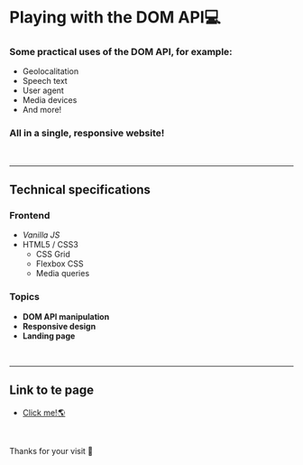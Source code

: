 # Playing with the DOM API💻

### Some practical uses of the DOM API, for example:

- Geolocalitation
- Speech text
- User agent
- Media devices
- And more!

### All in a single, responsive website!

<br>

***

## Technical specifications

### Frontend

- *Vanilla JS* 
- HTML5 / CSS3
    - CSS Grid
    - Flexbox CSS
    - Media queries 

### Topics

- **DOM API manipulation**
- **Responsive design**
- **Landing page**

<br>

***

## Link to te page

- <a href="https://danielwuachin.github.io/DOM-manipulation" target="_blank" rel="noopened"> Click me!🌎</a>

<br>

Thanks for your visit 💙
